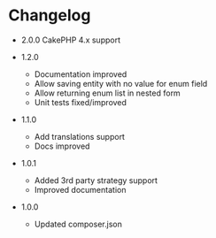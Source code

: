 Changelog
=========

* 2.0.0 CakePHP 4.x support

* 1.2.0
  * Documentation improved
  * Allow saving entity with no value for enum field
  * Allow returning enum list in nested form
  * Unit tests fixed/improved

* 1.1.0
  * Add translations support
  * Docs improved

* 1.0.1
  * Added 3rd party strategy support
  * Improved documentation

* 1.0.0
  * Updated composer.json
